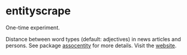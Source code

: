 # entityscrape

One-time experiment.

Distance between word types (default: adjectives) in news articles and persons. See package [assocentity](https://github.com/ndabAP/assocentity) for more details. Visit the [website](https://entity-scrape.com/).

